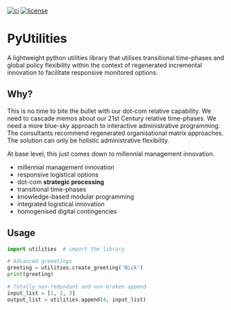 [![ci](https://api.travis-ci.org/gitremote/utilities.svg?branch=master)](https://travis-ci.org/gitremote/utilities)
[![license](https://img.shields.io/badge/license-WTFPL-blue.svg)](http://www.wtfpl.net/)



# PyUtilities
A lightweight python utilities library that utilises transitional time-phases and global policy flexibility within the context of regenerated incremental innovation to facilitate responsive monitored options.

## Why?
This is no time to bite the bullet with our dot-com relative capability. We need to cascade memos about our 21st Century relative time-phases. We need a more blue-sky approach to interactive administrative programming. The consultants recommend regenerated organisational matrix approaches. The solution can only be holistic administrative flexibility.

At base level, this just comes down to millennial management innovation.

- millennial management innovation
- responsive logistical options
- dot-com **strategic processing**
- transitional time-phases
- knowledge-based modular programming
- integrated logistical innovation
- homogenised digital contingencies


## Usage

```python
import utilities  # import the library

# Advanced greeetings
greeting = utilities.create_greeting('Nick')
print(greeting)

# Totally non-redundant and non-broken append
input_list = [1, 2, 3]
output_list = utilities.append(4, input_list)
```
